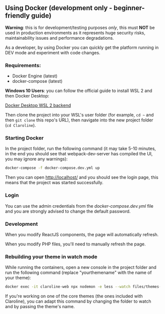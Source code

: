 ## Using Docker (development only - beginner-friendly guide)

**Warning**: this is for development/testing purposes *only*, this must **NOT** be used in production environments as it represents huge security risks, maintainability issues and performance degradations.

As a developer, by using Docker you can quickly get the platform running in DEV mode and experiment with code changes.

### Requirements:

* Docker Engine (latest)
* docker-compose (latest)

**Windows 10 Users**: you can follow the official guide to install WSL 2 and then Docker Desktop:

[Docker Desktop WSL 2 backend](https://docs.docker.com/docker-for-windows/wsl/)

Then clone the project into your WSL's user folder (for example, `cd ~` and then `git clone` this repo's URL), then navigate into the new project folder (`cd Claroline`).

### Starting Docker

In the project folder, run the following command (it may take 5-10 minutes, in the end you should see that webpack-dev-server has compiled the UI, you may ignore any warnings):

```sh
docker-compose -f docker-compose.dev.yml up
```

Then you can open [http://localhost/](http://localhost/) and you should see the login page, this means that the project was started successfully.

### Login

You can use the admin credentials from the *docker-compose.dev.yml* file and you are strongly advised to change the default password.

### Development

When you modify ReactJS components, the page will automatically refresh.

When you modify PHP files, you'll need to manually refresh the page.

### Rebuilding your theme in watch mode

While running the containers, open a new console in the project folder and run the following command (replace "yourthemename" with the name of your theme):

```sh
docker exec -it claroline-web npx nodemon -e less --watch files/themes-src/yourthemename --exec 'php bin/console claroline:theme:build --theme=yourthemename'
```

If you're working on one of the core themes (the ones included with Claroline), you can adapt this command by changing the folder to watch and by passing the theme's name.

